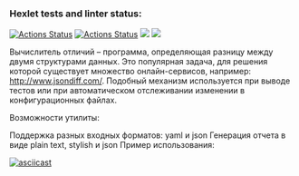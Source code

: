 ### Hexlet tests and linter status:
[![Actions Status](https://github.com/GurevichSergey/java-project-71/workflows/hexlet-check/badge.svg)](https://github.com/GurevichSergey/java-project-71/actions)
[![Actions Status](https://github.com/GurevichSergey/java-project-71/workflows/my-check/badge.svg)](https://github.com/GurevichSergey/java-project-71/actions)
<a href="https://codeclimate.com/github/GurevichSergey/java-project-71/maintainability"><img src="https://api.codeclimate.com/v1/badges/057c885c0c6f0c6881cb/maintainability" /></a>
<a href="https://codeclimate.com/github/GurevichSergey/java-project-71/test_coverage"><img src="https://api.codeclimate.com/v1/badges/057c885c0c6f0c6881cb/test_coverage" /></a>

Вычислитель отличий – программа, определяющая разницу между двумя структурами данных. Это популярная задача, для решения которой существует множество онлайн-сервисов, например: http://www.jsondiff.com/. Подобный механизм используется при выводе тестов или при автоматическом отслеживании изменении в конфигурационных файлах.

Возможности утилиты:

Поддержка разных входных форматов: yaml и json
Генерация отчета в виде plain text, stylish и json
Пример использования:

[![asciicast](https://asciinema.org/a/1M7Y8Ynfh1xKBPy3R80O1Mwi5.png)](https://asciinema.org/a/1M7Y8Ynfh1xKBPy3R80O1Mwi5)
